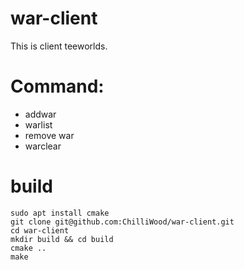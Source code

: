 # war-client
This is client teeworlds. 
# Command:
- addwar
- warlist
- remove war
- warclear

# build
```
sudo apt install cmake
git clone git@github.com:ChilliWood/war-client.git
cd war-client
mkdir build && cd build
cmake ..
make
```
